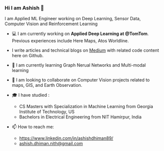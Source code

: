 ### Hi I am Ashish 👋
I am Applied ML Engineer working on Deep Learning, Sensor Data, Computer Vision and Reinforcement Learning

-  :computer: I am currently working on **Applied Deep Learning at @TomTom**. Previous experiences include Here Maps, Atos Worldline.
- I write articles and technical blogs on [Medium](https://medium.com/@ashish.dhiman) with related code content here on Github.
- :telescope: I am currently learning Graph Nerual Networks and Multi-modal learning
- :seedling: I am looking to collaborate on Computer Vision projects related to maps, GIS, and Earth Observation.

- :mortar_board: I have studied :
  * CS Masters with Specialization in Machine Learning from Georgia Institute of Technology, US
  * Bachelors in Electrical Engineering from NIT Hamirpur, India
- 📫 How to reach me: 
  * https://www.linkedin.com/in/ashishdhiman89/ 
  * ashish.dhiman.nith@gmail.com
  
  <!-- (Emojis from here)[https://towardsdev.com/how-to-add-emojis-to-your-github-readme-and-other-markdown-files-c8f13b3f9de4] -->
